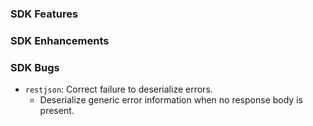 ### SDK Features

### SDK Enhancements

### SDK Bugs
* `restjson`: Correct failure to deserialize errors.
  * Deserialize generic error information when no response body is present.
